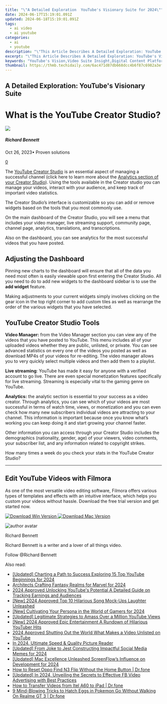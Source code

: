 ```yaml
---
title: "\"A Detailed Exploration  YouTube's Visionary Suite for 2024\""
date: 2024-06-17T15:19:01.091Z
updated: 2024-06-18T15:19:01.091Z
tags:
  - ai video
  - ai youtube
categories:
  - ai
  - youtube
description: "\"This Article Describes A Detailed Exploration: YouTube's Visionary Suite for 2024\""
excerpt: "\"This Article Describes A Detailed Exploration: YouTube's Visionary Suite for 2024\""
keywords: "YouTube's Vision,Video Suite Insight,Digital Content Platform,Media Streaming Evolution,Online Video Exploration,Tech Innovation Analysis,Media Production Trends"
thumbnail: https://thmb.techidaily.com/6ac471d87db668dcc4b6f87c6982a3ef4bb37e3fbffe0068ce8a47124a8a8199.jpg
---
```


## A Detailed Exploration: YouTube's Visionary Suite

# What is the YouTube Creator Studio?

![](https://images.wondershare.com/filmora/article-images/richard-bennett.jpg)

##### Richard Bennett

 Oct 26, 2023• Proven solutions

[0](#commentsBoxSeoTemplate)

The [YouTube Creator Studio](https://tools.techidaily.com/wondershare/filmora/download/) is an essential aspect of managing a successful channel (click here to learn more about the [Analytics section of your Creator Studio](https://tools.techidaily.com/wondershare/filmora/download/)). Using the tools available in the Creator studio you can manage your videos, interact with your audience, and keep track of important video statistics.

The Creator Studio’s interface is customizable so you can add or remove widgets based on the tools that you most commonly use.

On the main dashboard of the Creator Studio, you will see a menu that includes your video manager, live streaming support, community page, channel page, analytics, translations, and transcriptions.

Also on the dashboard, you can see analytics for the most successful videos that you have posted.

## Adjusting the Dashboard

Pinning new charts to the dashboard will ensure that all of the data you need most often is easily viewable upon first entering the Creator Studio. All you need to do to add new widgets to the dashboard sidebar is to use the **add widget** feature.

Making adjustments to your current widgets simply involves clicking on the gear icon in the top right corner to add custom tiles as well as rearrange the order of the various widgets that you have selected.

## YouTube Creator Studio Tools

**Video Manager:** from the Video Manager section you can view any of the videos that you have posted to YouTube. This menu includes all of your uploaded videos whether they are public, unlisted, or private. You can see advanced statistics on every one of the videos you posted as well as download MP4s of your videos for re-editing. The video manager allows you to very quickly select multiple videos and then add them to a playlist.

**Live streaming**: YouTube has made it easy for anyone with a verified account to go live. There are even special monetization features specifically for live streaming. Streaming is especially vital to the gaming genre on YouTube.

**Analytics:** the analytic section is essential to your success as a video creator. Through analytics, you can see which of your videos are most successful in terms of watch time, views, or monetization and you can even check how many new subscribers individual videos are attracting to your channel. This information is important because once you know what’s working you can keep doing it and start growing your channel faster.

Other information you can access through your Creator Studio includes the demographics (nationality, gender, age) of your viewers, video comments, your subscriber list, and any information related to copyright strikes.

How many times a week do you check your stats in the YouTube Creator Studio?

---

## Edit YouTube Videos with Filmora

As one of the most versatile video editing software, Filmora offers various types of templates and effects with an intuitive interface, which helps you custom your videos without hassle. Download the free trial version and get started now.

[![Download Win Version](https://images.wondershare.com/filmora/guide/download-btn-win.jpg) ](https://tools.techidaily.com/wondershare/filmora/download/) [![Download Mac Version](https://images.wondershare.com/filmora/guide/download-btn-mac.jpg) ](https://tools.techidaily.com/wondershare/filmora/download/)

![author avatar](https://images.wondershare.com/filmora/article-images/richard-bennett.jpg)

Richard Bennett

Richard Bennett is a writer and a lover of all things video.

Follow @Richard Bennett


<ins class="adsbygoogle"
     style="display:block"
     data-ad-format="autorelaxed"
     data-ad-client="ca-pub-7571918770474297"
     data-ad-slot="1223367746"></ins>



<ins class="adsbygoogle"
     style="display:block"
     data-ad-client="ca-pub-7571918770474297"
     data-ad-slot="8358498916"
     data-ad-format="auto"
     data-full-width-responsive="true"></ins>

<span class="atpl-alsoreadstyle">Also read:</span>
<div><ul>
<li><a href="https://youtube-web.techidaily.com/ed-charting-a-path-to-success-exploring-15-top-youtube-beginnings-for-2024/"><u>[Updated] Charting a Path to Success  Exploring 15 Top YouTube Beginnings for 2024</u></a></li>
<li><a href="https://youtube-web.techidaily.com/tects-crafting-fantasy-realms-for-marvel-for-2024/"><u>Architects Crafting Fantasy Realms for Marvel for 2024</u></a></li>
<li><a href="https://youtube-web.techidaily.com/approved-unlocking-youtubes-potential-a-detailed-guide-on-tracking-earnings-and-audiences/"><u>2024 Approved  Unlocking YouTube's Potential  A Detailed Guide on Tracking Earnings and Audiences</u></a></li>
<li><a href="https://youtube-web.techidaily.com/024-approved-top-10-hilarious-song-mock-ups-laughter-unleashed/"><u>[New] 2024 Approved  Top 10 Hilarious Song Mock-Ups  Laughter Unleashed</u></a></li>
<li><a href="https://youtube-web.techidaily.com/ultivating-your-persona-in-the-world-of-gamers-for-2024/"><u>[New] Cultivating Your Persona in the World of Gamers for 2024</u></a></li>
<li><a href="https://youtube-web.techidaily.com/ed-legitimate-strategies-to-amass-over-a-million-youtube-views/"><u>[Updated] Legitimate Strategies to Amass Over a Million YouTube Views</u></a></li>
<li><a href="https://youtube-web.techidaily.com/024-approved-epic-entertainment-a-rundown-of-hilarious-youtuber-hits/"><u>[New] 2024 Approved  Epic Entertainment  A Rundown of Hilarious YouTuber Hits</u></a></li>
<li><a href="https://youtube-stream.techidaily.com/2024-approved-shutting-out-the-world-what-makes-a-video-unlisted-on-youtube/"><u>2024 Approved  Shutting Out the World  What Makes a Video Unlisted on YouTube</u></a></li>
<li><a href="https://some-approaches.techidaily.com/in-2024-ultimate-speed-and-quality-picture-reader/"><u>In 2024, Ultimate Speed & Quality Picture Reader</u></a></li>
<li><a href="https://instagram-videos.techidaily.com/updated-from-joke-to-jest-constructing-impactful-social-media-memes-for-2024/"><u>[Updated] From Joke to Jest  Constructing Impactful Social Media Memes for 2024</u></a></li>
<li><a href="https://desktop-recording.techidaily.com/updated-mac-excellence-unleashed-screenflows-influence-on-development-for-2024/"><u>[Updated] Mac Excellence Unleashed  ScreenFlow’s Influence on Development for 2024</u></a></li>
<li><a href="https://techidaily.com/how-to-reset-oppo-find-n3-flip-without-the-home-button-drfone-by-drfone-reset-android-reset-android/"><u>How to Reset Oppo Find N3 Flip Without the Home Button | Dr.fone</u></a></li>
<li><a href="https://facebook-videos.techidaily.com/updated-in-2024-unveiling-the-secrets-to-effective-fb-video-advertising-with-best-practices/"><u>[Updated] In 2024, Unveiling the Secrets to Effective FB Video Advertising with Best Practices</u></a></li>
<li><a href="https://android-transfer.techidaily.com/how-to-transfer-videos-from-itel-a60-to-ipad-drfone-by-drfone-transfer-from-android-transfer-from-android/"><u>How to Transfer Videos from Itel A60 to iPad | Dr.fone</u></a></li>
<li><a href="https://pokemon-go-android.techidaily.com/9-mind-blowing-tricks-to-hatch-eggs-in-pokemon-go-without-walking-on-realme-gt-3-drfone-by-drfone-virtual-android/"><u>9 Mind-Blowing Tricks to Hatch Eggs in Pokemon Go Without Walking On Realme GT 3 | Dr.fone</u></a></li>
</ul></div>
